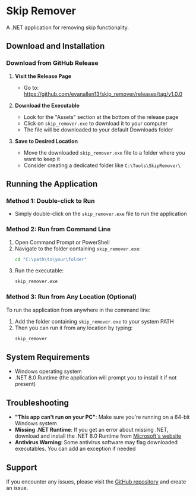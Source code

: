 # Skip Remover

A .NET application for removing skip functionality.

## Download and Installation

### Download from GitHub Release

1. **Visit the Release Page**
   - Go to: https://github.com/evanallen13/skip_remover/releases/tag/v1.0.0

2. **Download the Executable**
   - Look for the "Assets" section at the bottom of the release page
   - Click on `skip_remover.exe` to download it to your computer
   - The file will be downloaded to your default Downloads folder

3. **Save to Desired Location**
   - Move the downloaded `skip_remover.exe` file to a folder where you want to keep it
   - Consider creating a dedicated folder like `C:\Tools\SkipRemover\`

## Running the Application

### Method 1: Double-click to Run
- Simply double-click on the `skip_remover.exe` file to run the application

### Method 2: Run from Command Line
1. Open Command Prompt or PowerShell
2. Navigate to the folder containing `skip_remover.exe`:
   ```cmd
   cd "C:\path\to\your\folder"
   ```
3. Run the executable:
   ```cmd
   skip_remover.exe
   ```

### Method 3: Run from Any Location (Optional)
To run the application from anywhere in the command line:
1. Add the folder containing `skip_remover.exe` to your system PATH
2. Then you can run it from any location by typing:
   ```cmd
   skip_remover
   ```

## System Requirements

- Windows operating system
- .NET 8.0 Runtime (the application will prompt you to install it if not present)

## Troubleshooting

- **"This app can't run on your PC"**: Make sure you're running on a 64-bit Windows system
- **Missing .NET Runtime**: If you get an error about missing .NET, download and install the .NET 8.0 Runtime from [Microsoft's website](https://dotnet.microsoft.com/download/dotnet/8.0)
- **Antivirus Warning**: Some antivirus software may flag downloaded executables. You can add an exception if needed

## Support

If you encounter any issues, please visit the [GitHub repository](https://github.com/evanallen13/skip_remover) and create an issue.

